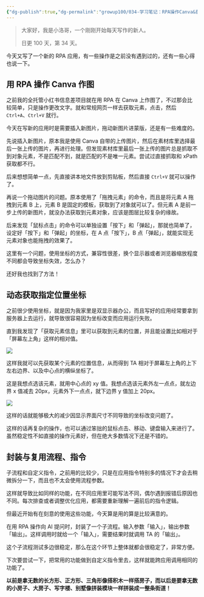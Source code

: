 ```yaml
---
{"dg-publish":true,"dg-permalink":"growup100/034-学习笔记：RPA操作Canva&获取动态坐标&子流程和自定义指令","permalink":"/growup100/034-学习笔记：RPA操作Canva&获取动态坐标&子流程和自定义指令/","tags":["小洛哥成长笔记"],"noteIcon":"1","created":"2024-05-20","updated":"2024-05-20"}
---
```



> 大家好，我是小洛哥，一个刚刚开始每天写作的新人。
> 
> 日更 100 天，第 34 天。

今天又写了一个新的 RPA 应用，有一些操作是之前没有遇到过的，还有一些心得也说一下。

## 用 RPA 操作 Canva 作图
之前我的全托管小红书信息差项目就在用 RPA 在 Canva 上作图了，不过那会比较简单，只是操作更改文字。就和常规网页一样去获取元素，点击，然后 `Ctrl+A`、`Ctrl+V` 就行。

今天在写新的应用时是需要插入新图片，拖动新图片进蒙版，还是有一些难度的。

先说插入新图片，原本我是使用 Canva 自带的上传图片，然后在素材库里选择最后一张上传的图片，再进行处理。但发现素材库里最后一张上传的图片总是抓取不到对象元素，不是匹配不到，就是匹配的不是唯一元素。尝试过直接抓取和 xPath 获取都不行。

后来想想简单一点，先直接讲本地文件放到剪贴板，然后直接 `Ctrl+V` 就可以操作了。

再说一个拖动图片的问题。原本使用了「拖拽元素」的命令，而且是将元素 A 拖拽到元素 B 上，元素 B 是固定的模板，获取到了对象就可以了。但元素 A 是前一步上传的新图片，就没办法获取到元素对象，应该是图层比较复杂的缘故。

后来发现「鼠标点击」的命令可以单独设置「按下」和「弹起」，那就也简单了，设定好「按下」和「弹起」的坐标，在 A 点「按下」，B 点「弹起」，就能实现无元素对象也能拖拽的效果了。

这里有一个问题，使用坐标的方式，兼容性很差，换个显示器或者浏览器缩放程度不同都会导致坐标失效，怎么办？

还好我也找到了方法！

## 动态获取指定位置坐标
之前很少使用坐标，就是因为我家里是双显示器办公，而且写好的应用经常要拿到服务器上去运行，就导致很容易因为坐标改变而应用运行失败。

直到我发现了「获取元素信息」里可以获取到元素的位置，并且能设置比如相对于「屏幕左上角」这样的相对值。

![](http://img.xlg.life/images%2F2024%2F05%2F20%2F20240520230502-0b6c9f509099e5421ba88309a5dbb314.png)

这样我就可以先获取某个元素的位置信息，从而得到 TA 相对于屏幕左上角的上下左右边界、以及中心点的横纵坐标了。

这是我想点选该元素，就用中心点的 xy 值。我想点选该元素外左一点点，就左边界 x 值减去 20px，元素外下一点点，就下边界 y 值加上 20px。

![](http://img.xlg.life/images%2F2024%2F05%2F20%2F20240520230711-3ce7071afecdd0e9aadc1de161612a87.png)

这样的话就能够极大的减少因显示界面尺寸不同导致的坐标改变问题了。

这样的话再复杂的操作，也可以通过笨拙的鼠标点击、移动、键盘输入来进行了。虽然稳定性不如直接的操作元素好，但在绝大多数情况下还是不错的。

## 封装与复用流程、指令
子流程和自定义指令，之前用的比较少，只是在应用指令特别多的情况下才会去稍微拆分一下，而且也不太会使用流程参数。

这样就导致比如同样的功能，在不同应用里可能写法不同，偶尔遇到报错后原因也不同。每次排查或者调整优化应用，都需要重新理解一遍前后的指令逻辑。

但最近开始有在刻意的使用这些功能，今天算是用的算是比较满意的。

在用 RPA 操作向 AI 提问时，封装了一个子流程。输入参数「输入」，输出参数「输出」。这样调用时就给一个「输入」，需要结果时就调用 TA 的「输出」。

这个子流程测试多边很稳定，那么在这个环节上整体就都会很稳定了，非常方便。

下次要尝试一下，把常用的功能做到自定义指令里去，这样就能跨应用调用相同的功能了。

**以前是拿无数的长方形、正方形、三角形像搭积木一样搭房子，而以后是要拿无数的小房子、大房子、写字楼、别墅像拼装模块一样拼装成一整条街道！**